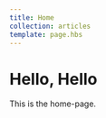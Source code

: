 ```yaml
---
title: Home
collection: articles
template: page.hbs
---
```


# Hello, Hello

This is the home-page.
